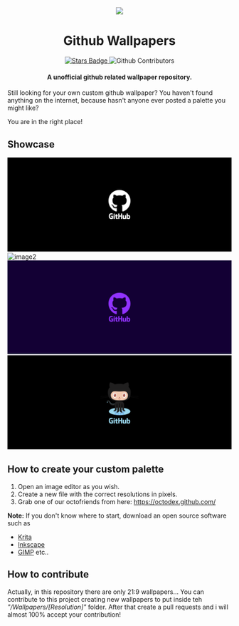 

<div align="center">
    <img src ="https://user-images.githubusercontent.com/55745404/125053887-e28c4000-e0a5-11eb-8085-9be40820bef4.png" width="300">
    <h1 align="center">Github Wallpapers</h1>
    <a href="https://github.com/Lucaffo/github-wallpapers/stargazers">
         <img src="https://img.shields.io/github/stars/Lucaffo/github-wallpapers" alt="Stars Badge"></img>
    </a>
    <img alt="Github Contributors" src="https://img.shields.io/github/contributors/Lucaffo/github-wallpapers"></img>

</div>
<div align="center">
    <h4> A unofficial github related wallpaper repository.</h4>
</div>

Still looking for your own custom github wallpaper? You haven't found anything on the internet, because hasn't anyone ever posted a palette you might like?

You are in the right place!

## Showcase
![image1](./Wallpapers/3440x1440/Wallpaper1.png)
![image2](./Wallpapers/3440x1440/Wallpaper9.png)
![image3](./Wallpapers/3440x1440/Wallpaper-4.png)
![image4](./Wallpapers/3440x1440/Wallpaper4.png)

 ## How to create your custom palette
 
1) Open an image editor as you wish.
2) Create a new file with the correct resolutions in pixels.
3) Grab one of our octofriends from here: https://octodex.github.com/

**Note:**
If you don't know where to start, download an open source software such as 
- [Krita](https://krita.org/en/)
- [Inkscape](https://inkscape.org/)
- [GIMP](https://www.gimp.org/) etc..

## How to contribute
Actually, in this repository there are only 21:9 wallpapers...
You can contribute to this project creating new wallpapers to put inside teh _"/Wallpapers/[Resolution]"_ folder. 
After that create a pull requests and i will almost 100% accept your contribution! 
